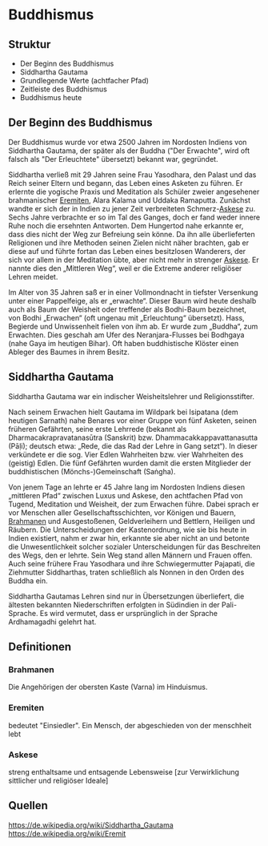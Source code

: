 # Buddhismus

## Struktur
- Der Beginn des Buddhismus
- Siddhartha Gautama
- Grundlegende Werte (achtfacher Pfad)
- Zeitleiste des Buddhismus
- Buddhismus heute


## Der Beginn des Buddhismus
Der Buddhismus wurde vor etwa 2500 Jahren im Nordosten Indiens von Siddhartha Gautama, der später als der Buddha ("Der Erwachte", wird oft falsch als "Der Erleuchtete" übersetzt) bekannt war, gegründet.

Siddhartha verließ mit 29 Jahren seine Frau Yasodhara, den Palast und das Reich seiner Eltern und begann, das Leben eines Asketen zu führen. Er erlernte die yogische Praxis und Meditation als Schüler zweier angesehener brahmanischer [Eremiten](#Eremiten), Alara Kalama und Uddaka Ramaputta. Zunächst wandte er sich der in Indien zu jener Zeit verbreiteten Schmerz-[Askese](#Askese) zu. Sechs Jahre verbrachte er so im Tal des Ganges, doch er fand weder innere Ruhe noch die ersehnten Antworten. Dem Hungertod nahe erkannte er, dass dies nicht der Weg zur Befreiung sein könne. Da ihn alle überlieferten Religionen und ihre Methoden seinen Zielen nicht näher brachten, gab er diese auf und führte fortan das Leben eines besitzlosen Wanderers, der sich vor allem in der Meditation übte, aber nicht mehr in strenger [Askese](#Askese). Er nannte dies den „Mittleren Weg“, weil er die Extreme anderer religiöser Lehren meidet. 


Im Alter von 35 Jahren saß er in einer Vollmondnacht in tiefster Versenkung unter einer Pappelfeige, als er „erwachte“. Dieser Baum wird heute deshalb auch als Baum der Weisheit oder treffender als Bodhi-Baum bezeichnet, von Bodhi „Erwachen“ (oft ungenau mit „Erleuchtung“ übersetzt). Hass, Begierde und Unwissenheit fielen von ihm ab. Er wurde zum „Buddha“, zum Erwachten. Dies geschah am Ufer des Neranjara-Flusses bei Bodhgaya (nahe Gaya im heutigen Bihar). Oft haben buddhistische Klöster einen Ableger des Baumes in ihrem Besitz.

## Siddhartha Gautama
Siddhartha Gautama war ein indischer Weisheitslehrer und Religionsstifter.

Nach seinem Erwachen hielt Gautama im Wildpark bei Isipatana (dem heutigen Sarnath) nahe Benares vor einer Gruppe von fünf Asketen, seinen früheren Gefährten, seine erste Lehrrede (bekannt als Dharmacakrapravatanasūtra (Sanskrit) bzw. Dhammacakkappavattanasutta (Pāḷi); deutsch etwa: „Rede, die das Rad der Lehre in Gang setzt“). In dieser verkündete er die sog. Vier Edlen Wahrheiten bzw. vier Wahrheiten des (geistig) Edlen. Die fünf Gefährten wurden damit die ersten Mitglieder der buddhistischen (Mönchs-)Gemeinschaft (Saṅgha).

Von jenem Tage an lehrte er 45 Jahre lang im Nordosten Indiens diesen „mittleren Pfad“ zwischen Luxus und Askese, den achtfachen Pfad von Tugend, Meditation und Weisheit, der zum Erwachen führe. Dabei sprach er vor Menschen aller Gesellschaftsschichten, vor Königen und Bauern, [Brahmanen](#Brahmanen) und Ausgestoßenen, Geldverleihern und Bettlern, Heiligen und Räubern. Die Unterscheidungen der Kastenordnung, wie sie bis heute in Indien existiert, nahm er zwar hin, erkannte sie aber nicht an und betonte die Unwesentlichkeit solcher sozialer Unterscheidungen für das Beschreiten des Wegs, den er lehrte. Sein Weg stand allen Männern und Frauen offen. Auch seine frühere Frau Yasodhara und ihre Schwiegermutter Pajapati, die Ziehmutter Siddharthas, traten schließlich als Nonnen in den Orden des Buddha ein.

Siddhartha Gautamas Lehren sind nur in Übersetzungen überliefert, die ältesten bekannten Niederschriften erfolgten in Südindien in der Pali-Sprache. Es wird vermutet, dass er ursprünglich in der Sprache Ardhamagadhi gelehrt hat.

## Definitionen
### Brahmanen
Die Angehörigen der obersten Kaste (Varna) im Hinduismus.

### Eremiten
bedeutet "Einsiedler". Ein Mensch, der abgeschieden von der menschheit lebt

### Askese
streng enthaltsame und entsagende Lebensweise [zur Verwirklichung sittlicher und religiöser Ideale]

## Quellen
https://de.wikipedia.org/wiki/Siddhartha_Gautama
https://de.wikipedia.org/wiki/Eremit